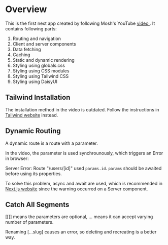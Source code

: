 # Overview

This is the first next app created by following Mosh's YouTube [video ](https://www.youtube.com/watch?v=ZVnjOPwW4ZA&ab_channel=ProgrammingwithMosh). It contains following parts:

1. Routing and navigation
2. Client and server components
3. Data fetching
4. Caching
5. Static and dynamic rendering
6. Styling using globals.css
7. Styling using CSS modules
8. Styling using Tailwind CSS
9. Styling using DaisyUI

## Tailwind Installation

The installation method in the video is outdated. Follow the instructions in [Tailwind website](https://tailwindcss.com/docs/installation/framework-guides/nextjs) instead.

## Dynamic Routing

A dynamic route is a route with a parameter.

In the video, the parameter is used synchrounously, which triggers an Error in browser:

Server Error: Route "/users/[id]" used `params.id`. `params` should be awaited before using its properties.

To solve this problem, async and await are used, which is recommended in [Next.js website](https://nextjs.org/docs/messages/sync-dynamic-apis) since the warning occurred on a Server component.

## Catch All Segments

[[]] means the parameters are optional, ... means it can accept varying number of parameters.

Renaming [...slug] causes an error, so deleting and recreating is a better way.
